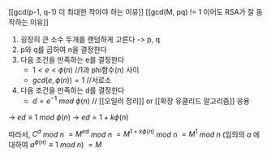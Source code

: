 [[gcd(p-1, q-1) 이 최대한 작아야 하는 이유]]
[[gcd(M, pq) != 1 이어도 RSA가 잘 동작하는 이유]]
1. 굉장히 큰 소수 두개를 랜덤하게 고른다 -> p, q
2. p와 q를 곱하여 n을 결정한다
3. 다음 조건을 만족하는 e를 결정한다
	-  $1 < e < \phi(n)$                    //1과 phi함수(n) 사이
	- $gcd(e, \phi(n)) = 1$                //서로소
4. 다음 조건을 만족하는 d를 결정한다
	- $d = e^{-1}$ $mod$ $\phi(n)$              // [[오일러 정리]] or [[확장 유클리드 알고리즘]] 응용



 
-> $ed \equiv 1$ $mod$ $\phi(n)$
-> $ed = 1 + k\phi(n)$

따라서,
$C^d$ $mod$ $n$ 
$= M^{ed}$ $mod$ $n$
$= M^{1 + k\phi(n)}$ $mod$ $n$
$= M^1$ $mod$ $n$                    (임의의 $a$ 에 대하여 $a^{\phi(n)} \equiv 1$ $mod$ $n$)
$= M$


